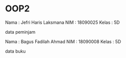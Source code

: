 # OOP2

Nama  : Jefri Haris Laksmana
NIM   : 18090025
Kelas : 5D

data peminjam

Nama  : Bagus Fadilah Ahmad
NIM   : 18090008
Kelas : 5D

data buku
